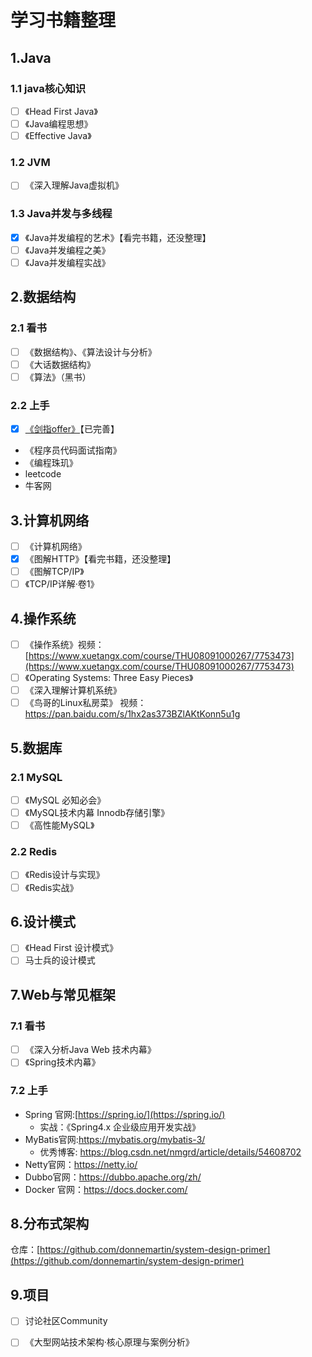 # 学习书籍整理

## 1.Java

### 1.1 java核心知识

* [ ] 《Head First Java》
* [ ] 《Java编程思想》
* [ ] 《Effective Java》

### 1.2 JVM

* [ ] 《深入理解Java虚拟机》

### 1.3 Java并发与多线程

* [x] 《Java并发编程的艺术》【看完书籍，还没整理】
* [ ] 《Java并发编程之美》
* [ ] 《Java并发编程实战》

## 2.数据结构

### 2.1 看书

* [ ] 《数据结构》、《算法设计与分析》
* [ ] 《大话数据结构》
* [ ] 《算法》（黑书）

### 2.2 上手

* [x] [《剑指offer》](algorithm/lcof/)【已完善】
* 《程序员代码面试指南》
* 《编程珠玑》
* leetcode
* 牛客网

## 3.计算机网络

* [ ] 《计算机网络》
* [x] 《图解HTTP》【看完书籍，还没整理】
* [ ] 《图解TCP/IP》
* [ ] 《TCP/IP详解·卷1》

## 4.操作系统

* [ ] 《操作系统》视频：[https://www.xuetangx.com/course/THU08091000267/7753473](https://www.xuetangx.com/course/THU08091000267/7753473)
* [ ] 《Operating Systems: Three Easy Pieces》
* [ ] 《深入理解计算机系统》
* [ ] 《鸟哥的Linux私房菜》 视频：https://pan.baidu.com/s/1hx2as373BZlAKtKonn5u1g

## 5.数据库

### 2.1 MySQL

* [ ] 《MySQL 必知必会》
* [ ] 《MySQL技术内幕 Innodb存储引擎》
* [ ] 《高性能MySQL》

### 2.2 Redis

* [ ] 《Redis设计与实现》
* [ ] 《Redis实战》

## 6.设计模式

* [ ] 《Head First 设计模式》
* [ ] 马士兵的设计模式

## 7.Web与常见框架

### 7.1 看书

* [ ] 《深入分析Java Web 技术内幕》
* [ ] 《Spring技术内幕》

### 7.2 上手

* Spring 官网:[https://spring.io/](https://spring.io/)
  * 实战：《Spring4.x 企业级应用开发实战》
* MyBatis官网:[https://mybatis.org/mybatis-3/ ](https://mybatis.org/mybatis-3/%20) 
  * 优秀博客: [https://blog.csdn.net/nmgrd/article/details/54608702 ](https://blog.csdn.net/nmgrd/article/details/54608702%20)
* Netty官网：[https://netty.io/ ](https://netty.io/%20)
* Dubbo官网：[https://dubbo.apache.org/zh/ ](https://dubbo.apache.org/zh/%20)
* Docker 官网：[https://docs.docker.com/ ](https://docs.docker.com/%20)



## 8.分布式架构

仓库：[https://github.com/donnemartin/system-design-primer](https://github.com/donnemartin/system-design-primer)

## 9.项目

* [ ] 讨论社区Community
* [ ] 《大型网站技术架构·核心原理与案例分析》

